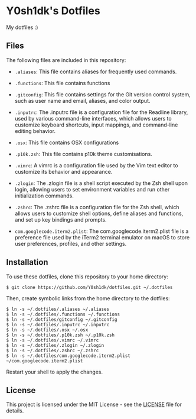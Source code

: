 # Y0sh1dk's Dotfiles

My dotfiles :)

## Files

The following files are included in this repository:

- `.aliases`: This file contains aliases for frequently used commands.

- `.functions`: This file contains functions

- `.gitconfig`: This file contains settings for the Git version control system, such as user name and email, aliases, and color output.

- `.inputrc`: The .inputrc file is a configuration file for the Readline library, used by various command-line interfaces, which allows users to customize keyboard shortcuts, input mappings, and command-line editing behavior.

- `.osx`: This file contains OSX configurations

- `.p10k.zsh`: This file contains p10k theme customisations.

- `.vimrc`: A vimrc is a configuration file used by the Vim text editor to customize its behavior and appearance.

- `.zlogin`: The .zlogin file is a shell script executed by the Zsh shell upon login, allowing users to set environment variables and run other initialization commands.

- `.zshrc`: The .zshrc file is a configuration file for the Zsh shell, which allows users to customize shell options, define aliases and functions, and set up key bindings and prompts.

- `com.googlecode.iterm2.plist`: The com.googlecode.iterm2.plist file is a preference file used by the iTerm2 terminal emulator on macOS to store user preferences, profiles, and other settings.

## Installation

To use these dotfiles, clone this repository to your home directory:

```
$ git clone https://github.com/Y0sh1dk/dotfiles.git ~/.dotfiles
```

Then, create symbolic links from the home directory to the dotfiles:

```
$ ln -s ~/.dotfiles/.aliases ~/.aliases
$ ln -s ~/.dotfiles/.functions ~/.functions
$ ln -s ~/.dotfiles/gitconfig ~/.gitconfig
$ ln -s ~/.dotfiles/.inputrc ~/.inputrc
$ ln -s ~/.dotfiles/.osx ~/.osx
$ ln -s ~/.dotfiles/.p10k.zsh ~/.p10k.zsh
$ ln -s ~/.dotfiles/.vimrc ~/.vimrc
$ ln -s ~/.dotfiles/.zlogin ~/.zlogin
$ ln -s ~/.dotfiles/.zshrc ~/.zshrc
$ ln -s ~/.dotfiles/com.googlecode.iterm2.plist ~/com.googlecode.iterm2.plist
```

Restart your shell to apply the changes.

## License

This project is licensed under the MIT License - see the [LICENSE](LICENSE) file for details.
